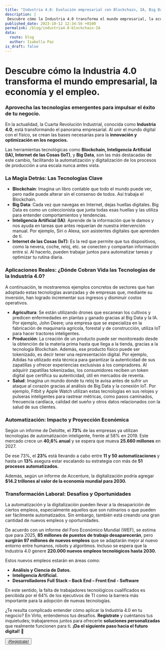 ```yaml
---
title: "Industria 4.0: Evolución empresarial con Blockchain, IA, Big Data & IoT"
description: |
 Descubre cómo la Industria 4.0 transforma el mundo empresarial, la economía y el empleo. Aprovecha las tecnologías emergentes para impulsar el éxito de tu negocio.
published_date: 2023-10-12 12:34:56 +0100
permalink: /blog/industria4.0-blockchain-IA
data:
  route: blog
  author: Isabella Paz
is_draft: false
---
```



# Descubre cómo la Industria 4.0 transforma el mundo empresarial, la economía y el empleo. 

### Aprovecha las tecnologías emergentes para impulsar el éxito de tu negocio.

En la actualidad, la Cuarta Revolución Industrial, conocida como **Industria 4.0**, está transformando el panorama empresarial. Al unir el mundo digital con el físico, se crean las bases necesarias para la **innovación y optimización en los negocios.**

Las herramientas tecnológicas como **Blockchain, Inteligencia Artificial (IA), Internet de las Cosas (IoT)**, y **Big Data**, son las más destacadas de este cambio, facilitando la automatización y digitalización de los procesos de producción a una escala nunca antes vista.


### La Magia Detrás: Las Tecnologías Clave

- **Blockchain**: Imagina un libro contable que todo el mundo puede ver, pero nadie puede alterar sin el consenso de todos. Así trabaja el Blockchain.
- **Big Data**: Cada vez que navegas en Internet, dejas huellas digitales. Big Data es como un coleccionista que junta todas esas huellas y las utiliza para entender comportamientos y tendencias.
- **Inteligencia Artificial (IA)**: Aprende de la información que le damos y nos ayuda en tareas que antes requerían de nuestra intervención manual. Por ejemplo, Siri o Alexa, son asistentes digitales que aprenden de ti.
- **Internet de las Cosas (IoT)**: Es la red que permite que tus dispositivos, como la nevera, coche, reloj, etc. se conecten y compartan información entre sí. Al hacerlo, pueden trabajar juntos para automatizar tareas y optimizar tu rutina diaria.


### Aplicaciones Reales: ¿Dónde Cobran Vida las Tecnologías de la Industria 4.0?

A continuación, te mostraremos ejemplos concretos de sectores que han adoptado estas tecnologías avanzadas y de empresas que, mediante su inversión, han logrado incrementar sus ingresos y disminuir costos operativos.

- **Agricultura**: Se están utilizando drones que escanean los cultivos y predicen enfermedades en plantas y ganado gracias al Big Data y la IA. 
Por ejemplo, John Deere; una empresa que se especializa en la fabricación de maquinaria agrícola, forestal y de construcción, utiliza IoT para hacer tractores inteligentes.
- **Producción**: La creación de un producto puede ser monitoreado desde la obtención de la materia prima hasta que llega a la tienda, gracias a la tecnología Blockchain. 
Además, ese producto físico puede ser tokenizado, es decir tener una representación digital. 
Por ejemplo, Adidas ha utilizado esta técnica para garantizar la autenticidad de sus zapatillas y ofrecer experiencias exclusivas a los compradores. 
Al adquirir zapatillas tokenizadas, los consumidores reciben un token digital que certifica su autenticidad, útil en mercados de reventa. 
- **Salud**: Imagina un mundo donde tu reloj te avisa antes de sufrir un ataque al corazón gracias al análisis de Big Data y la conexión IoT.
Por ejemplo, Fitbit y Apple Watch utilizan estas tecnologías en sus relojes y pulseras inteligentes para rastrear métricas, como pasos caminados, frecuencia cardíaca, calidad del sueño y otros datos relacionados con la salud de sus clientes.

### Automatización: Impacto y Proyección Económica
Según un informe de Deloitte, el **73%** de las empresas ya utilizan tecnologías de automatización inteligente, frente al 58% en 2019. Este mercado crece un **40,6% anual** y se espera que mueva **25.660 millones** en 2027.

De ese 73%, el **23%** está llevando a cabo entre **11 y 50 automatizaciones** y hasta un **13%** asegura estar escalando su estrategia con más de **51 procesos automatizados.**

Además, según un informe de Accenture, la digitalización podría agregar **$14.2 trillones al valor de la economía mundial para 2030.**

### Transformación Laboral: Desafíos y Oportunidades

La automatización y la digitalización pueden llevar a la desaparición de ciertos empleos, especialmente aquellos que son rutinarios o que pueden ser fácilmente automatizados. Sin embargo, también está creando una gran cantidad de nuevos empleos y oportunidades.

De acuerdo con un informe del Foro Económico Mundial (WEF), se estima que para 2025, **85 millones de puestos de trabajo desaparecerán**, pero **surgirán 97 millones de nuevos empleos** que se adaptarán mejor al nuevo entorno entre humanos, robots y algoritmos. Incluso se espera que la Industria 4.0 genere **220.000 nuevos empleos tecnológicos hasta 2030.**

Estos nuevos empleos estarán en áreas como: 
- **Análisis y Ciencia de Datos.**
- **Inteligencia Artificial.**
- **Desarrolladores Full Stack – Back End – Front End - Software**

En este sentido, la falta de trabajadores tecnológicos cualificados es percibida por el 64% de los ejecutivos de TI como la barrera más importante para la adopción de nuevas tecnologías.

¿Te resulta complicado entender cómo aplicar la Industria 4.0 en tu negocio? En Virto, entendemos tus desafíos. **Regístrate** y cuéntanos tus inquietudes; trabajaremos juntos para ofrecerte **soluciones personalizadas** que realmente funcionen para ti. **¡Da el siguiente paso hacia el futuro digital!** 🚀


<button>
	<a href="https://forms.gle/hSjzyETwuGMadsaU8" >
	¡Registrate!
	</a>
</button>